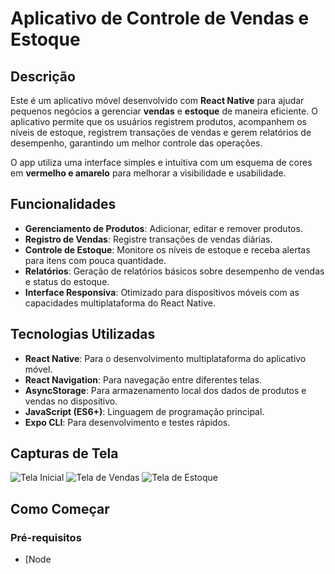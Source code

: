 # Aplicativo de Controle de Vendas e Estoque

## Descrição

Este é um aplicativo móvel desenvolvido com **React Native** para ajudar pequenos negócios a gerenciar **vendas** e **estoque** de maneira eficiente. O aplicativo permite que os usuários registrem produtos, acompanhem os níveis de estoque, registrem transações de vendas e gerem relatórios de desempenho, garantindo um melhor controle das operações.

O app utiliza uma interface simples e intuitiva com um esquema de cores em **vermelho e amarelo** para melhorar a visibilidade e usabilidade.

## Funcionalidades

- **Gerenciamento de Produtos**: Adicionar, editar e remover produtos.
- **Registro de Vendas**: Registre transações de vendas diárias.
- **Controle de Estoque**: Monitore os níveis de estoque e receba alertas para itens com pouca quantidade.
- **Relatórios**: Geração de relatórios básicos sobre desempenho de vendas e status do estoque.
- **Interface Responsiva**: Otimizado para dispositivos móveis com as capacidades multiplataforma do React Native.

## Tecnologias Utilizadas

- **React Native**: Para o desenvolvimento multiplataforma do aplicativo móvel.
- **React Navigation**: Para navegação entre diferentes telas.
- **AsyncStorage**: Para armazenamento local dos dados de produtos e vendas no dispositivo.
- **JavaScript (ES6+)**: Linguagem de programação principal.
- **Expo CLI**: Para desenvolvimento e testes rápidos.

## Capturas de Tela

![Tela Inicial](./screenshots/home.png)
![Tela de Vendas](./screenshots/sales.png)
![Tela de Estoque](./screenshots/inventory.png)

## Como Começar

### Pré-requisitos

- [Node
